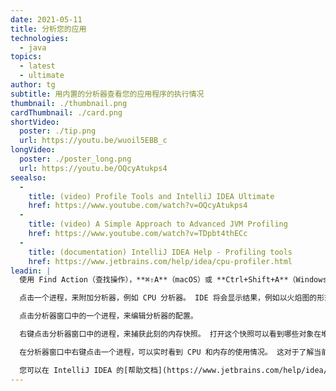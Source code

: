 ```yaml
---
date: 2021-05-11
title: 分析您的应用
technologies:
  - java
topics:
  - latest
  - ultimate
author: tg
subtitle: 用内置的分析器查看您的应用程序的执行情况
thumbnail: ./thumbnail.png
cardThumbnail: ./card.png
shortVideo:
  poster: ./tip.png
  url: https://youtu.be/wuoil5EBB_c
longVideo:
  poster: ./poster_long.png
  url: https://youtu.be/OQcyAtukps4
seealso:
  - 
    title: (video) Profile Tools and IntelliJ IDEA Ultimate
    href: https://www.youtube.com/watch?v=OQcyAtukps4
  - 
    title: (video) A Simple Approach to Advanced JVM Profiling
    href: https://www.youtube.com/watch?v=TDpbt4thECc
  - 
    title: (documentation) IntelliJ IDEA Help - Profiling tools
    href: https://www.jetbrains.com/help/idea/cpu-profiler.html
leadin: |
  使用 Find Action（查找操作），**⌘⇧A**（macOS）或 **Ctrl+Shift+A**（Windows/Linux），或通过快速访问按钮，来显示正在运行的进程列表。

  点击一个进程，来附加分析器，例如 CPU 分析器。 IDE 将会显示结果，例如以火焰图的形式。

  点击分析器窗口中的一个进程，来编辑分析器的配置。

  右键点击分析器窗口中的进程，来捕获此刻的内存快照。 打开这个快照可以看到哪些对象在堆上占用的空间最大。

  在分析器窗口中右键点击一个进程，可以实时看到 CPU 和内存的使用情况。 这对于了解当前应用程序正在干什么非常有帮助。

  您可以在 IntelliJ IDEA 的[帮助文档](https://www.jetbrains.com/help/idea/cpu-profiler.html) 中了解更多关于分析器的内容。
---
```


